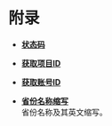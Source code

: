 # 附录<a name="live_03_0020"></a>

-   **[状态码](状态码.md)**  

-   **[获取项目ID](获取项目ID.md)**  

-   **[获取账号ID](获取账号ID.md)**  

-   **[省份名称缩写](省份名称缩写.md)**  
省份名称及其英文缩写。

